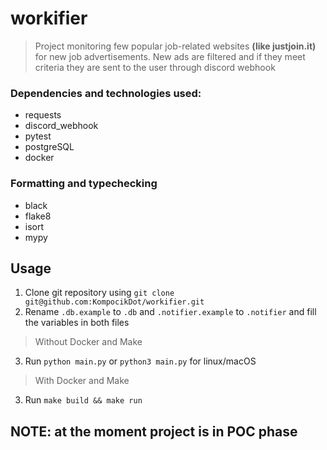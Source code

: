 # workifier

> Project monitoring few popular job-related websites **(like justjoin.it)** for new job advertisements. New ads are filtered and if they meet criteria they are sent to the user through discord webhook

### Dependencies and technologies used:
- requests
- discord_webhook
- pytest
- postgreSQL
- docker

### Formatting and typechecking
- black
- flake8
- isort
- mypy

## Usage

1. Clone git repository using `git clone git@github.com:KompocikDot/workifier.git`
2. Rename `.db.example` to `.db` and `.notifier.example` to `.notifier` and fill the variables in both files
> Without Docker and Make
3. Run `python main.py` or `python3 main.py` for linux/macOS
> With Docker and Make
3. Run `make build && make run`


## NOTE: at the moment project is in POC phase
